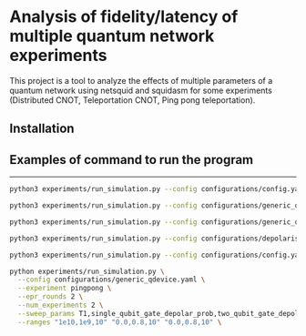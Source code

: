 # Analysis of fidelity/latency of multiple quantum network experiments

This project is a tool to analyze the effects of multiple parameters of a quantum network using netsquid and squidasm for some experiments (Distributed CNOT, Teleportation CNOT, Ping pong teleportation).

## Installation




## Examples of command to run the program
---

```bash
python3 experiments/run_simulation.py --config configurations/config.yaml
```

```bash
python3 experiments/run_simulation.py --config configurations/generic_qdevice.yaml --plot_parameter_effects single_qubit_gate_depolar_prob two_qubit_gate_depolar_prob --num_experiments 100
```

```bash
python3 experiments/run_simulation.py --config configurations/generic_qdevice.yaml --exepriment teleportation --plot_parameter_effects single_qubit_gate_depolar_prob two_qubit_gate_depolar_prob --num_experiments 100
```

```bash
python3 experiments/run_simulation.py --config configurations/depolarise_link.yaml --plot_parameter_effects fidelity prob_success --param1_range 1.0,0.3,10 --param2_range 1.0,0.1,10 --num_experiments 100
```

```bash
python3 experiments/run_simulation.py --config configurations/config.yaml --plot_parameter_effects length T1 --param1_range 1,10,10 --param2_range 7,9,10
```

```bash
python experiments/run_simulation.py \
  --config configurations/generic_qdevice.yaml \
  --experiment pingpong \
  --epr_rounds 2 \
  --num_experiments 2 \
  --sweep_params T1,single_qubit_gate_depolar_prob,two_qubit_gate_depolar_prob \
  --ranges "1e10,1e9,10" "0.0,0.8,10" "0.0,0.8,10" \
```

